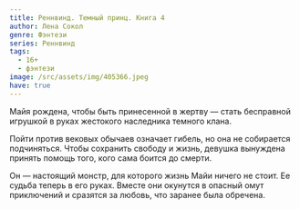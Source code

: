 ```yaml
---
title: Реннвинд. Темный принц. Книга 4
author: Лена Сокол
genre: Фэнтези
series: Реннвинд
tags:
  - 16+
  - фэнтези
image: /src/assets/img/405366.jpeg
have: true
---
```

Майя рождена, чтобы быть принесенной в жертву — стать бесправной игрушкой в руках жестокого наследника темного клана.

Пойти против вековых обычаев означает гибель, но она не собирается подчиняться. Чтобы сохранить свободу и жизнь, девушка вынуждена принять помощь того, кого сама боится до смерти.

Он — настоящий монстр, для которого жизнь Майи ничего не стоит. Ее судьба теперь в его руках. Вместе они окунутся в опасный омут приключений и сразятся за любовь, что заранее была обречена.
